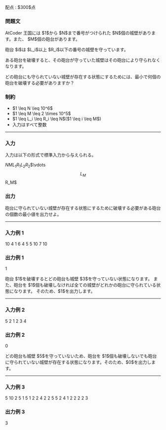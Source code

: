 
<div>

<span>

<span>

<p>
配点 : $300$点
</p>

<div>

<section>

### **問題文**

<p>
AtCoder 王国には $1$から $N$まで番号がつけられた $N$個の城壁があります。また、 $M$個の砲台があります。
</p>

<p>
砲台 $i$は $L_i$以上 $R_i$以下の番号の城壁を守っています。
</p>

<p>
ある砲台を破壊すると、その砲台が守っていた城壁はその砲台により守られなくなります。
</p>

<p>
どの砲台にも守られていない城壁が存在する状態にするためには、最小で何個の砲台を破壊する必要がありますか？
</p>

</section>

</div>

<div>

<section>

### **制約**

<ul>

<li>
$1 \leq N \leq 10^6$
</li>

<li>
$1 \leq M \leq 2 \times 10^5$
</li>

<li>
$1 \leq L_i \leq R_i \leq N$($1 \leq i \leq M$)
</li>

<li>
入力はすべて整数
</li>

</ul>

</section>

</div>

---

<div>

<div>

<section>

### **入力**

<p>
入力は以下の形式で標準入力から与えられる。
</p>

<div>

$N$$M$$L_1$$R_1$$L_2$$R_2$$\vdots $$L_M$$R_M$
</div>

</section>

</div>

<div>

<section>

### **出力**

<p>
砲台に守られていない城壁が存在する状態にするために破壊する必要がある砲台の個数の最小値を出力せよ。
</p>

</section>

</div>

</div>

---

<div>

<section>

### **入力例 1**

<div>

10 4
1 6
4 5
5 10
7 10

</div>

</section>

</div>

<div>

<section>

### **出力例 1**

<div>

1

</div>

<p>
砲台 $1$を破壊するとどの砲台も城壁 $3$を守っていない状態になります。
また、砲台を $1$個も破壊しなければ全ての城壁がどれかの砲台に守られている状態になります。
そのため、$1$を出力します。
</p>

</section>

</div>

---

<div>

<section>

### **入力例 2**

<div>

5 2
1 2
3 4

</div>

</section>

</div>

<div>

<section>

### **出力例 2**

<div>

0

</div>

<p>
どの砲台も城壁 $5$を守っていないため、砲台を $1$個も破壊しないでも砲台に守られていない城壁が存在する状態になります。そのため、$0$を出力します。
</p>

</section>

</div>

---

<div>

<section>

### **入力例 3**

<div>

5 10
2 5
1 5
1 2
2 4
2 2
5 5
2 4
1 2
2 2
2 3

</div>

</section>

</div>

<div>

<section>

### **出力例 3**

<div>

3

</div>

</section>

</div>

</span>

</span>

</div>
